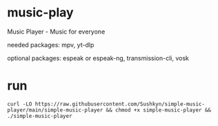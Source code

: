 # music-play
Music Player - Music for everyone

needed packages:
mpv, yt-dlp

optional packages:
espeak or espeak-ng, transmission-cli, vosk
# run
```curl -LO https://raw.githubusercontent.com/Sushkyn/simple-music-player/main/simple-music-player && chmod +x simple-music-player && ./simple-music-player```
